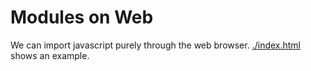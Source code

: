 # Modules on Web

We can import javascript purely through the web browser. [./index.html](./index.html) shows an example.
